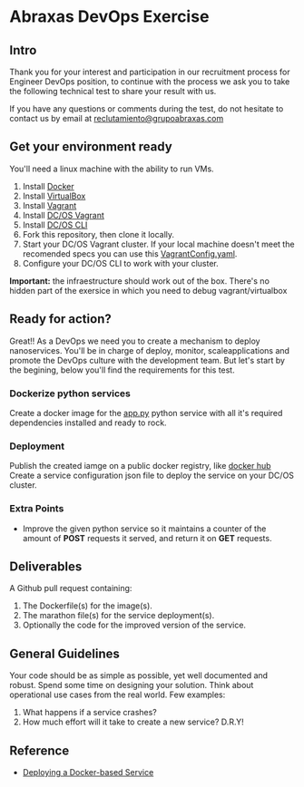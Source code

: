 # Abraxas DevOps Exercise

## Intro

Thank you for your interest and participation in our recruitment process for Engineer DevOps position, to continue with the process we ask you to take the following technical test to share your result with us.

If you have any questions or comments during the test, do not hesitate to contact us by email at reclutamiento@grupoabraxas.com

## Get your environment ready

You'll need a linux machine with the ability to run VMs.

1. Install [Docker](https://www.docker.com/)
2. Install [VirtualBox](https://www.virtualbox.org/wiki/Downloads)
3. Install [Vagrant](https://www.vagrantup.com/downloads.html)
4. Install [DC/OS Vagrant](https://github.com/dcos/dcos-vagrant)
5. Install [DC/OS CLI](https://github.com/dcos/dcos-cli)
6. Fork this repository, then clone it locally.
7. Start your DC/OS Vagrant cluster. If your local machine doesn't meet the recomended specs you can use this [VagrantConfig.yaml](VagrantConfig.yaml).
8. Configure your DC/OS CLI to work with your cluster.

**Important:** the infraestructure should work out of the box. There's no hidden part of the exersice in which you need to debug vagrant/virtualbox

## Ready for action?

Great!!
As a DevOps we need you to create a mechanism to deploy nanoservices. You'll be in charge of deploy, monitor, scaleapplications and promote the DevOps culture with the development team. But let's start by the begining, below you'll find the requirements for this test.

### Dockerize python services

Create a docker image for the [app.py](app.py) python service with all it's required dependencies installed and ready to rock.

### Deployment

Publish the created iamge on a public docker registry, like [docker hub](https://hub.docker.com/)
Create a service configuration json file to deploy the service on your DC/OS cluster.

### Extra Points

- Improve the given python service so it maintains a counter of the amount of **POST** requests it served, and return it on **GET** requests.

## Deliverables

A Github pull request containing:

1. The Dockerfile(s) for the image(s).
2. The marathon file(s) for the service deployment(s).
3. Optionally the code for the improved version of the service.

## General Guidelines

Your code should be as simple as possible, yet well documented and robust.
Spend some time on designing your solution. Think about operational use cases from the real world. Few examples:

1. What happens if a service crashes?
2. How much effort will it take to create a new service? D.R.Y!

## Reference

- [Deploying a Docker-based Service](https://dcos.io/docs/1.10/deploying-services/creating-services/deploy-docker-app/)

